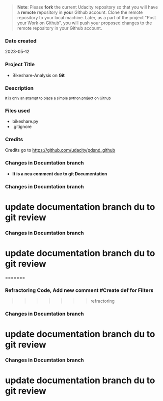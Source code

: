 >**Note**: Please **fork** the current Udacity repository so that you will have a **remote** repository in **your** Github account. Clone the remote repository to your local machine. Later, as a part of the project "Post your Work on Github", you will push your proposed changes to the remote repository in your Github account.

### Date created
2023-05-12

### Project Title
* Bikeshare-Analysis on __Git__

### Description
<sub> It is only an attempt to place a simple python project on Github </sub>

### Files used
* bikeshare.py
* .gitignore

### Credits
Credits go to https://github.com/udacity/pdsnd_github

### Changes in Documtation branch
* __It is a neu comment due to git  Documentation__
### Changes in Documtation branch
# update documentation branch du to git review
### Changes in Documtation branch
# update documentation branch du to git review
=======
### Refractoring Code, Add new comment #Create def for Filters
>>>>>>> refractoring
### Changes in Documtation branch
# update documentation branch du to git review
### Changes in Documtation branch
# update documentation branch du to git review
